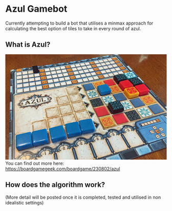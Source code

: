 # Azul Gamebot
Currently attempting to build a bot that utilises a minmax approach for calculating the best option of tiles to take in every round of azul.

## What is Azul?
![Picture of Azul](./azul_board_game.jpg)
You can find out more here: https://boardgamegeek.com/boardgame/230802/azul

## How does the algorithm work?
(More detail will be posted once it is completed, tested and utilised in non idealistic settings)
